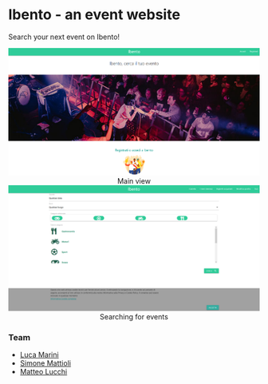 # Ibento - an event website

Search your next event on Ibento!

<center><img src="./upload/IbentoHome.png"></center>
<center>Main view</center>


<center><img src="./upload/IbentoEvents.png"></center>
<center>Searching for events</center>


### Team

- [Luca Marini](https://github.com/lucamarini22) 
- [Simone Mattioli](https://github.com/SimoneMattioli98)
- [Matteo Lucchi](https://github.com/MatteoLucchi1998)
